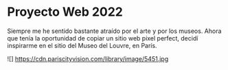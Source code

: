 # Proyecto Web 2022

Siempre me he sentido bastante atraído por el arte y por los museos.
Ahora que tenía la oportunidad de copiar un sitio web pixel perfect,
decidí inspirarme en el sitio del Museo del Louvre, en París.

![] https://cdn.pariscityvision.com/library/image/5451.jpg